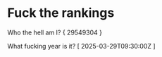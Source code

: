 # Fuck the rankings

Who the hell am I?
{ 29549304 }

What fucking year is it?
[ 2025-03-29T09:30:00Z ]

